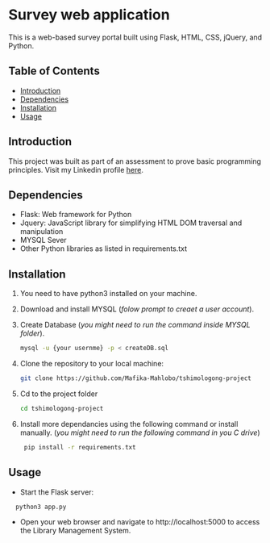 # Survey web application

This is a web-based survey portal built using Flask, HTML, CSS, jQuery, and Python.

## Table of Contents
- [Introduction](#Introduction)
- [Dependencies](#dependencies)
- [Installation](#installation)
- [Usage](#Usage)

## Introduction
This project was built as part of an assessment to prove basic programming principles. Visit my Linkedin profile [here](https://www.linkedin.com/in/mafika-mahlobo-719a9a164/).

## Dependencies
- Flask: Web framework for Python
- Jquery: JavaScript library for simplifying HTML DOM traversal and manipulation
- MYSQL Sever
- Other Python libraries as listed in requirements.txt

## Installation

1. You need to have python3 installed on your machine.

2. Download and install MYSQL (*folow prompt to creaet a user account*).

3. Create Database (*you might need to run the command inside MYSQL folder*).
   ```bash
   mysql -u {your usernme} -p < createDB.sql
   ```

5. Clone the repository to your local machine:
   ```bash
   git clone https://github.com/Mafika-Mahlobo/tshimologong-project
   ```

6. Cd to the project folder
    ```bash
    cd tshimologong-project
    ```

5. Install more dependancies using the following command or install manually. (*you might need to run the following command in you C drive*)

   ```bash
    pip install -r requirements.txt
   ```

## Usage

- Start the Flask server:
```bash
  python3 app.py
  ```
- Open your web browser and navigate to http://localhost:5000 to access the Library Management System.
